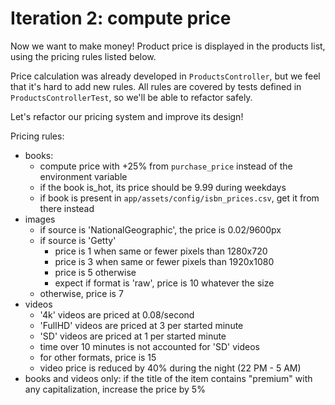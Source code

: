 # Iteration 2: compute price

Now we want to make money!
Product price is displayed in the products list, using the pricing rules listed below.

Price calculation was already developed in `ProductsController`, but we feel that it's hard to add new rules.
All rules are covered by tests defined in `ProductsControllerTest`, so we'll be able to refactor safely.

Let's refactor our pricing system and improve its design!

Pricing rules:
- books:
  - compute price with +25% from `purchase_price` instead of the environment variable
  - if the book is_hot, its price should be 9.99 during weekdays
  - if book is present in `app/assets/config/isbn_prices.csv`, get it from there instead
- images
  - if source is 'NationalGeographic', the price is 0.02/9600px
  - if source is 'Getty'
    - price is 1 when same or fewer pixels than 1280x720
    - price is 3 when same or fewer pixels than 1920x1080
    - price is 5 otherwise
    - expect if format is 'raw', price is 10 whatever the size
  - otherwise, price is 7
- videos
  - '4k' videos are priced at 0.08/second
  - 'FullHD' videos are priced at 3 per started minute
  - 'SD' videos are priced at 1 per started minute
  - time over 10 minutes is not accounted for 'SD' videos
  - for other formats, price is 15
  - video price is reduced by 40% during the night (22 PM - 5 AM)
- books and videos only: if the title of the item contains "premium" with any capitalization, increase the price by 5%

